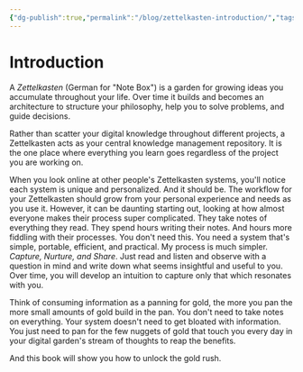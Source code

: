 ```yaml
---
{"dg-publish":true,"permalink":"/blog/zettelkasten-introduction/","tags":["zettelkasten"]}
---
```


# Introduction

A *Zettelkasten* (German for "Note Box") is a garden for growing ideas you accumulate throughout your life. Over time it builds and becomes an architecture to structure your philosophy, help you to solve problems, and guide decisions.

Rather than scatter your digital knowledge throughout different projects, a Zettelkasten acts as your central knowledge management repository. It is the one place where everything you learn goes regardless of the project you are working on.

When you look online at other people's Zettelkasten systems, you'll notice each system is unique and personalized. And it should be. The workflow for your Zettelkasten should grow from your personal experience and needs as you use it. However, it can be daunting starting out, looking at how almost everyone makes their process super complicated. They take notes of everything they read. They spend hours writing their notes. And hours more fiddling with their processes. You don't need this. You need a system that's simple, portable, efficient, and practical. My process is much simpler. *Capture, Nurture, and Share*. Just read and listen and observe with a question in mind and write down what seems insightful and useful to you. Over time, you will develop an intuition to capture only that which resonates with you.

Think of consuming information as a panning for gold, the more you pan the more small amounts of gold build in the pan. You don't need to take notes on everything. Your system doesn't need to get bloated with information. You just need to pan for the few nuggets of gold that touch you every day in your digital garden's stream of thoughts to reap the benefits.

And this book will show you how to unlock the gold rush.
